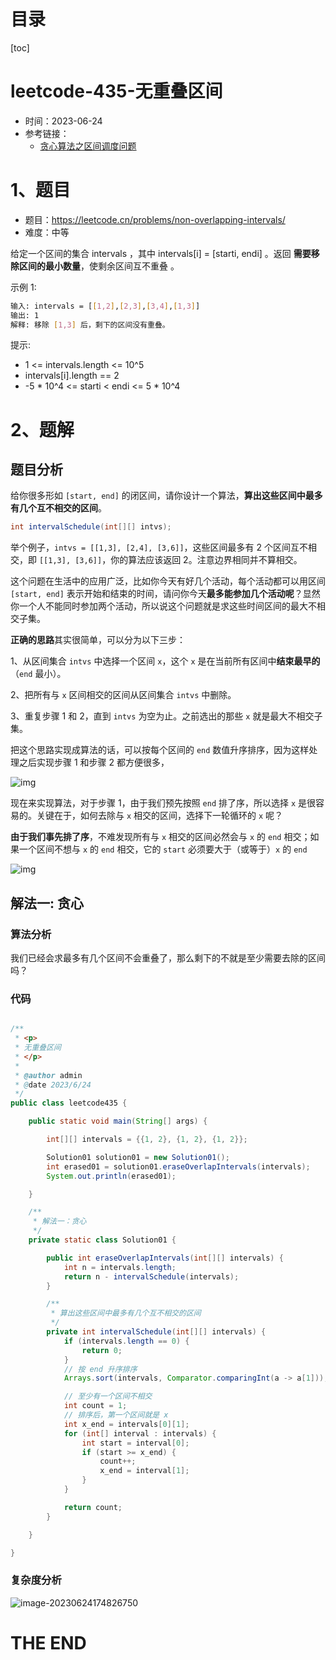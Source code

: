 # 目录

[toc]

# leetcode-435-无重叠区间

- 时间：2023-06-24
- 参考链接：
  - [贪心算法之区间调度问题](https://labuladong.gitee.io/algo/di-er-zhan-a01c6/tan-xin-le-9bedf/tan-xin-su-c41e8/)




# 1、题目

- 题目：https://leetcode.cn/problems/non-overlapping-intervals/
- 难度：中等

给定一个区间的集合 intervals ，其中 intervals[i] = [starti, endi] 。返回 **需要移除区间的最小数量**，使剩余区间互不重叠 。

示例 1:

```sh
输入: intervals = [[1,2],[2,3],[3,4],[1,3]]
输出: 1
解释: 移除 [1,3] 后，剩下的区间没有重叠。
```



提示:

- 1 <= intervals.length <= 10^5
- intervals[i].length == 2
- -5 * 10^4 <= starti < endi <= 5 * 10^4





# 2、题解

## 题目分析

给你很多形如 `[start, end]` 的闭区间，请你设计一个算法，**算出这些区间中最多有几个互不相交的区间**。

```java
int intervalSchedule(int[][] intvs);
```

举个例子，`intvs = [[1,3], [2,4], [3,6]]`，这些区间最多有 2 个区间互不相交，即 `[[1,3], [3,6]]`，你的算法应该返回 2。注意边界相同并不算相交。

这个问题在生活中的应用广泛，比如你今天有好几个活动，每个活动都可以用区间 `[start, end]` 表示开始和结束的时间，请问你今天**最多能参加几个活动呢**？显然你一个人不能同时参加两个活动，所以说这个问题就是求这些时间区间的最大不相交子集。

**正确的思路**其实很简单，可以分为以下三步：

1、从区间集合 `intvs` 中选择一个区间 `x`，这个 `x` 是在当前所有区间中**结束最早的**（`end` 最小）。

2、把所有与 `x` 区间相交的区间从区间集合 `intvs` 中删除。

3、重复步骤 1 和 2，直到 `intvs` 为空为止。之前选出的那些 `x` 就是最大不相交子集。

把这个思路实现成算法的话，可以按每个区间的 `end` 数值升序排序，因为这样处理之后实现步骤 1 和步骤 2 都方便很多，

![img](https://labuladong.gitee.io/algo/images/interval/1.gif)

现在来实现算法，对于步骤 1，由于我们预先按照 `end` 排了序，所以选择 `x` 是很容易的。关键在于，如何去除与 `x` 相交的区间，选择下一轮循环的 `x` 呢？

**由于我们事先排了序**，不难发现所有与 `x` 相交的区间必然会与 `x` 的 `end` 相交；如果一个区间不想与 `x` 的 `end` 相交，它的 `start` 必须要大于（或等于）`x` 的 `end`

![img](https://labuladong.gitee.io/algo/images/interval/2.jpg)







## 解法一: 贪心

### 算法分析

我们已经会求最多有几个区间不会重叠了，那么剩下的不就是至少需要去除的区间吗？

### 代码

```java

/**
 * <p>
 * 无重叠区间
 * </p>
 *
 * @author admin
 * @date 2023/6/24
 */
public class leetcode435 {

    public static void main(String[] args) {

        int[][] intervals = {{1, 2}, {1, 2}, {1, 2}};

        Solution01 solution01 = new Solution01();
        int erased01 = solution01.eraseOverlapIntervals(intervals);
        System.out.println(erased01);

    }

    /**
     * 解法一：贪心
     */
    private static class Solution01 {

        public int eraseOverlapIntervals(int[][] intervals) {
            int n = intervals.length;
            return n - intervalSchedule(intervals);
        }

        /**
         * 算出这些区间中最多有几个互不相交的区间
         */
        private int intervalSchedule(int[][] intervals) {
            if (intervals.length == 0) {
                return 0;
            }
            // 按 end 升序排序
            Arrays.sort(intervals, Comparator.comparingInt(a -> a[1]));

            // 至少有一个区间不相交
            int count = 1;
            // 排序后，第一个区间就是 x
            int x_end = intervals[0][1];
            for (int[] interval : intervals) {
                int start = interval[0];
                if (start >= x_end) {
                    count++;
                    x_end = interval[1];
                }
            }

            return count;
        }

    }

}

```





### 复杂度分析

![image-20230624174826750](https://2021-joker.oss-cn-shanghai.aliyuncs.com/java_img/image-20230624174826750.png)







# THE END